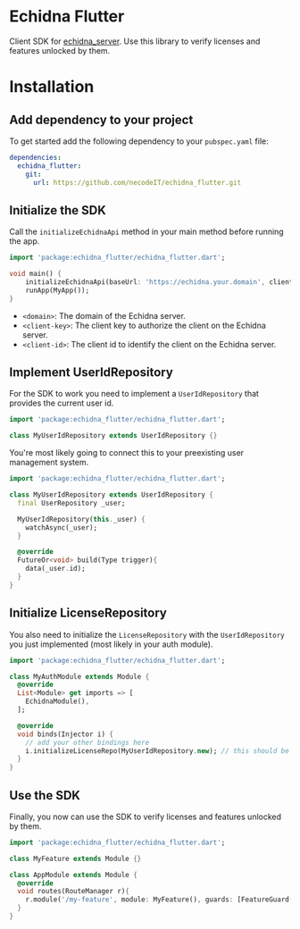 # Echidna Flutter

Client SDK for [echidna_server](https://github.com/necodeIT/echidna_server). Use this library to verify licenses and features unlocked by them.

# Installation

## Add dependency to your project

To get started add the following dependency to your `pubspec.yaml` file:

```yaml
dependencies:
  echidna_flutter:
    git:
      url: https://github.com/necodeIT/echidna_flutter.git
```

## Initialize the SDK

Call the `initializeEchidnaApi` method in your main method before running the app.

```dart
import 'package:echidna_flutter/echidna_flutter.dart';

void main() {
    initializeEchidnaApi(baseUrl: 'https://echidna.your.domain', clientKey: 'your-client-key'; clientId: your-client-id);
    runApp(MyApp());
}
```

- `<domain>`: The domain of the Echidna server.
- `<client-key>`: The client key to authorize the client on the Echidna server.
- `<client-id>`: The client id to identify the client on the Echidna server.

## Implement UserIdRepository

For the SDK to work you need to implement a `UserIdRepository` that provides the current user id.

```dart
import 'package:echidna_flutter/echidna_flutter.dart';

class MyUserIdRepository extends UserIdRepository {}
```

You're most likely going to connect this to your preexisting user management system.

```dart
import 'package:echidna_flutter/echidna_flutter.dart';

class MyUserIdRepository extends UserIdRepository {
  final UserRepository _user;

  MyUserIdRepository(this._user) {
    watchAsync(_user);
  }

  @override
  FutureOr<void> build(Type trigger){
    data(_user.id);
  }
}
```

## Initialize LicenseRepository

You also need to initialize the `LicenseRepository` with the `UserIdRepository` you just implemented (most likely in your auth module).

```dart
import 'package:echidna_flutter/echidna_flutter.dart';

class MyAuthModule extends Module {
  @override
  List<Module> get imports => [
    EchidnaModule(),
  ];

  @override
  void binds(Injector i) {
    // add your other bindings here
    i.initializeLicenseRepo(MyUserIdRepository.new); // this should be called last
  }
}
```

## Use the SDK

Finally, you now can use the SDK to verify licenses and features unlocked by them.

```dart
import 'package:echidna_flutter/echidna_flutter.dart';

class MyFeature extends Module {}

class AppModule extends Module {
  @override
  void routes(RouteManager r){
    r.module('/my-feature', module: MyFeature(), guards: [FeatureGuard(myFeatureId)]);
  }
}
```
